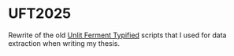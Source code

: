 
# UFT2025

Rewrite of the old [Unlit Ferment Typified](https://github.com/Peder2911/Unlit_Ferment_Typified) scripts that I used for data extraction when writing my thesis.
